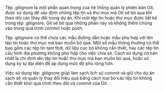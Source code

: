  Tệp .gitignore là một phần quan trọng của hệ thống quản lý phiên bản Git, được sử dụng để xác định những tệp tin và thư mục mà Git sẽ bỏ qua khi theo dõi các thay đổi trong dự án. Khi một tệp tin hoặc thư mục được liệt kê trong tệp .gitignore, Git sẽ bỏ qua những phần này và không thêm chúng vào trong quá trình commit hoặc push.

Tệp .gitignore có thể chứa các mẫu đường dẫn hoặc mẫu phù hợp với tên tệp tin hoặc thư mục mà bạn muốn bỏ qua. Một số mẫu thông thường có thể bao gồm các tệp tin tạm thời, dữ liệu cục bộ không cần thiết, hay các tệp tin cấu hình địa phương không phù hợp cho việc chia sẻ. Cách sử dụng cơ bản nhất là chỉ định tên tệp tin hoặc thư mục mà bạn muốn bỏ qua, hoặc sử dụng ký tự đại diện để áp dụng mức độ phủ rộng hơn.

Việc sử dụng tệp .gitignore giúp làm sạch lịch sử commit và giữ cho dự án sạch sẽ và quản lý thay đổi hiệu quả bằng cách loại bỏ các tệp tin không cần thiết khỏi quá trình theo dõi và commit của Git.  
